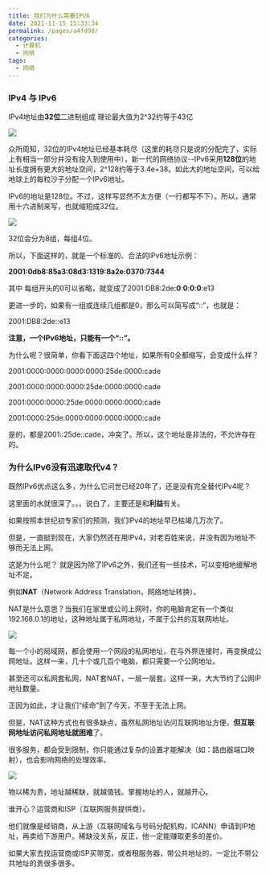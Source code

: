 ```yaml
---
title: 我们为什么需要IPV6
date: 2021-11-15 15:33:34
permalink: /pages/a4fd98/
categories:
  - 计算机
  - 网络
tags:
  - 网络
---
```


###  IPv4 与 IPv6 

IPv4地址由**32位**二进制组成 理论最大值为2^32约等于43亿

![](https://qiniu.espe.work/blog/20211115160218.png)

众所周知，32位的IPv4地址已经基本耗尽（这里的耗尽只是说的分配完了，实际上有相当一部分并没有投入到使用中），新一代的网络协议--IPv6采用**128位**的地址长度拥有更大的地址空间，2^128约等于3.4e+38。如此大的地址空间，可以给地球上的每粒沙子分配一个IPv6地址。



IPv6的地址是128位。不过，这样写显然不太方便（一行都写不下）。所以，通常用十六进制来写，也就缩短成32位。

![](https://qiniu.espe.work/blog/20211115160404.png)

32位会分为8组，每组4位。

所以，下面这样的，就是一个标准的、合法的IPv6地址示例：

**2001:0db8:85a3:08d3:1319:8a2e:0370:7344**

其中 每组开头的0可以省略，就变成了2001:DB8:2de:**0**:**0**:**0**:**0**:e13

更进一步的，如果有一组或连续几组都是0，那么可以简写成“::”，也就是：

2001:DB8:2de::e13

**注意，一个IPv6地址，只能有一个“::”。**

为什么呢？很简单，你看下面这四个地址，如果所有0全都缩写，会变成什么样？

2001:0000:0000:0000:0000:25de:0000:cade

2001:0000:0000:0000:25de:0000:0000:cade

2001:0000:0000:25de:0000:0000:0000:cade

2001:0000:25de:0000:0000:0000:0000:cade

是的，都是2001::25de::cade，冲突了。所以，这个地址是非法的，不允许存在的。



### **为什么IPv6没有迅速取代v4？**



既然IPv6优点这么多，为什么它问世已经20年了，还是没有完全替代IPv4呢？

这里面的水就很深了。。。说白了，主要还是和**利益**有关。

如果按照本世纪初专家们的预测，我们IPv4的地址早已枯竭几万次了。

但是，一直挺到现在，大家仍然还在用IPv4，对老百姓来说，并没有因为地址不够而无法上网。

这是为什么呢？ 就是因为除了IPv6之外，我们还有一些技术，可以变相地缓解地址不足。

例如**NAT**（Network Address Translation，网络地址转换）。

NAT是什么意思？当我们在家里或公司上网时，你的电脑肯定有一个类似192.168.0.1的地址，这种地址属于私网地址，不属于公共的互联网地址。

![](https://qiniu.espe.work/blog/20211115155657.png)

每一个小的局域网，都会使用一个网段的私网地址，在与外界连接时，再变换成公网地址。这样一来，几十个或几百个电脑，都只需要一个公网地址。

甚至还可以私网套私网，NAT套NAT，一层一层套。这样一来，大大节约了公网IP地址数量。

正因为如此，才让我们“续命”到了今天，不至于无法上网。

但是，NAT这种方式也有很多缺点，虽然私网地址访问互联网地址方便，**但互联网地址访问私网地址就困难**了。

很多服务，都会受到限制，你只能通过复杂的设置才能解决（如：路由器端口映射），也会影响网络的处理效率。

![](https://qiniu.espe.work/blog/20211115155847.png)

物以稀为贵，地址越稀缺，就越值钱。掌握地址的人，就越开心。

谁开心？运营商和ISP（互联网服务提供商）。

他们就像是经销商，从上游（互联网域名与号码分配机构，ICANN）申请到IP地址，再卖给下游用户。稀缺没关系，反正，他一定能赚取更多的差价。

如果大家去找运营商或ISP买带宽，或者租服务器，带公共地址的，一定比不带公共地址的贵很多很多。
